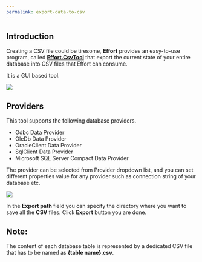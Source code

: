 ```yaml
---
permalink: export-data-to-csv
---
```


## Introduction

Creating a CSV file could be tiresome, **Effort** provides an easy-to-use program, called [**Effort.CsvTool**](https://github.com/zzzprojects/effort/tree/develop/Main/Source/Effort.CsvTool) that export the current state of your entire database into CSV files that Effort can consume. 

It is a GUI based tool.

<img src="images/csv-tool-1.png">

## Providers

This tool supports the following database providers.

 - Odbc Data Provider
 - OleDb Data Provider
 - OracleClient Data Provider
 - SqlClient Data Provider
 - Microsoft SQL Server Compact Data Provider

The provider can be selected from Provider dropdown list, and you can set different properties value for any provider such as connection string of your database etc.

<img src="images/csv-tool-2.png">

In the **Export path** field you can specify the directory where you want to save all the **CSV** files. Click **Export** button you are done.

## Note:

The content of each database table is represented by a dedicated CSV file that has to be named as **{table name}.csv**.



